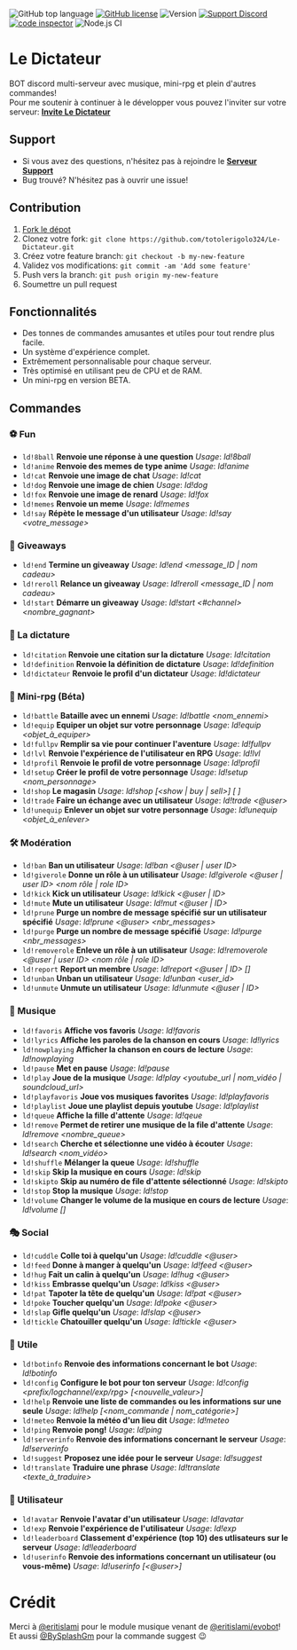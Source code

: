![GitHub top language](https://img.shields.io/github/languages/top/totolerigolo324/Le-Dictateur?style=flat-square) 
[![GitHub license](https://img.shields.io/github/license/totolerigolo324/Le-Dictateur?style=flat-square)]()
![Version](https://img.shields.io/github/package-json/v/totolerigolo324/Le-Dictateur?style=flat-square) 
[![Support Discord](https://img.shields.io/discord/727614066247598145?color=7289DA&label=Support&style=flat-square)](https://discord.gg/XyNerQ6ZXX) 
[![code inspector](https://www.code-inspector.com/project/17723/status/svg)](https://frontend.code-inspector.com/project/17723/dashboard)
![Node.js CI](https://github.com/totolerigolo324/Le-Dictateur/workflows/Node.js%20CI/badge.svg)

# Le Dictateur
BOT discord multi-serveur avec musique, mini-rpg et plein d'autres commandes!     
Pour me soutenir à continuer à le développer vous pouvez l'inviter sur votre serveur: **[Invite Le Dictateur](https://discord.com/login?redirect_to=%2Foauth2%2Fauthorize%3Fclient_id%3D772244986796048415%26permissions%3D8%26scope%3Dbot)**

## Support
* Si vous avez des questions, n'hésitez pas à rejoindre le **[Serveur Support](https://discord.gg/zvvasbc )**
* Bug trouvé? N'hésitez pas à ouvrir une issue!

## Contribution

1. [Fork le dépot](https://github.com/totolerigolo324/Le-Dictateur/fork)
2. Clonez votre fork: `git clone https://github.com/totolerigolo324/Le-Dictateur.git`
3. Créez votre feature branch: `git checkout -b my-new-feature`
4. Validez vos modifications: `git commit -am 'Add some feature'`
5. Push vers la branch: `git push origin my-new-feature`
6. Soumettre un pull request

## Fonctionnalités
 * Des tonnes de commandes amusantes et utiles pour tout rendre plus facile.
 * Un système d'expérience complet.
 * Extrêmement personnalisable pour chaque serveur.
 * Très optimisé en utilisant peu de CPU et de RAM.
 * Un mini-rpg en version BETA.

## Commandes
### ⚽ Fun
  * `ld!8ball` **Renvoie une réponse à une question** _Usage_: *ld!8ball <question>*
  * `ld!anime` **Renvoie des memes de type anime** _Usage_: *ld!anime*
  * `ld!cat` **Renvoie une image de chat** _Usage_: *ld!cat*
  * `ld!dog` **Renvoie une image de chien** _Usage_: *ld!dog*
  * `ld!fox` **Renvoie une image de renard** _Usage_: *ld!fox*
  * `ld!memes` **Renvoie un meme** _Usage_: *ld!memes*
  * `ld!say` **Répète le message d'un utilisateur** _Usage_: *ld!say <votre_message>*

### 🎉 Giveaways
 * `ld!end` **Termine un giveaway** _Usage_: *ld!end <message_ID | nom cadeau>*
 * `ld!reroll` **Relance un giveaway** _Usage_: *ld!reroll <message_ID | nom cadeau>*
 * `ld!start` **Démarre un giveaway** _Usage_: *ld!start <#channel> <temps> <nombre_gagnant> <cadeau>*

### 🤬 La dictature
 * `ld!citation` **Renvoie une citation sur la dictature** _Usage_: *ld!citation*
 * `ld!definition` **Renvoie la définition de dictature** _Usage_: *ld!definition*
 * `ld!dictateur` **Renvoie le profil d'un dictateur** _Usage_: *ld!dictateur*

### 🤠 Mini-rpg (Béta)
 * `ld!battle` **Bataille avec un ennemi** _Usage_: *ld!battle <nom_ennemi>*
 * `ld!equip` **Equiper un objet sur votre personnage** _Usage_: *ld!equip <objet_à_equiper>*
 * `ld!fullpv` **Remplir sa vie pour continuer l'aventure** _Usage_: *ld!fullpv*
 * `ld!lvl` **Renvoie l'expérience de l'utilisateur en RPG** _Usage_: *ld!lvl*
 * `ld!profil` **Renvoie le profil de votre personnage** _Usage_: *ld!profil*
 * `ld!setup` **Créer le profil de votre personnage** _Usage_: *ld!setup <nom_personnage>*
 * `ld!shop` **Le magasin** _Usage_: *ld!shop [<show | buy | sell>] [ <objet> ]*
 * `ld!trade` **Faire un échange avec un utilisateur** _Usage_: *ld!trade <@user> <argent>*
 * `ld!unequip` **Enlever un objet sur votre personnage** _Usage_: *ld!unequip <objet_à_enlever>*

### 🛠️ Modération
 * `ld!ban` **Ban un utilisateur** _Usage_: *ld!ban <@user | user ID> <raison>*
 * `ld!giverole` **Donne un rôle à un utilisateur** _Usage_: *ld!giverole <@user | user ID> <nom rôle | role ID>*
 * `ld!kick` **Kick un utilisateur** _Usage_: *ld!kick <@user | ID> <raison>*
 * `ld!mute` **Mute un utilisateur** _Usage_: *ld!mut <@user | ID> <temps> <raison>*
 * `ld!prune` **Purge un nombre de message spécifié sur un utilisateur spécifié** _Usage_: *ld!prune <@user> <nbr_messages>*
 * `ld!purge` **Purge un nombre de message spécifié** _Usage_: *ld!purge <nbr_messages>*
 * `ld!removerole` **Enleve un rôle à un utilisateur** _Usage_: *ld!removerole <@user | user ID> <nom rôle | role ID>*
 * `ld!report` **Report un membre** _Usage_: *ld!report <@user | ID> [<messageID>] <raison>*
 * `ld!unban` **Unban un utilisateur** _Usage_: *ld!unban <user_id>*
 * `ld!unmute` **Unmute un utilisateur** _Usage_: *ld!unmute <@user | ID>*

### 🎵 Musique
 * `ld!favoris` **Affiche vos favoris** _Usage_: *ld!favoris*
 * `ld!lyrics` **Affiche les paroles de la chanson en cours** _Usage_: *ld!lyrics*
 * `ld!nowplaying` **Afficher la chanson en cours de lecture** _Usage_: *ld!nowplaying*
 * `ld!pause` **Met en pause** _Usage_: *ld!pause*
 * `ld!play` **Joue de la musique** _Usage_: *ld!play <youtube_url | nom_vidéo | soundcloud_url>*
 * `ld!playfavoris` **Joue vos musiques favorites** _Usage_: *ld!playfavoris*
 * `ld!playlist` **Joue une playlist depuis youtube** _Usage_: *ld!playlist*
 * `ld!queue` **Affiche la fille d'attente** _Usage_: *ld!qeue*
 * `ld!remove` **Permet de retirer une musique de la file d'attente** _Usage_: *ld!remove <nombre_queue>*
 * `ld!search` **Cherche et sélectionne une vidéo à écouter** _Usage_: *ld!search <nom_vidéo>*
 * `ld!shuffle` **Mélanger la queue** _Usage_: *ld!shuffle*
 * `ld!skip` **Skip la musique en cours** _Usage_: *ld!skip*
 * `ld!skipto` **Skip au numéro de file d'attente sélectionné** _Usage_: *ld!skipto*
 * `ld!stop` **Stop la musique** _Usage_: *ld!stop*
 * `ld!volume` **Changer le volume de la musique en cours de lecture** _Usage_: *ld!volume [<volume>]*

### 🎭 Social
 * `ld!cuddle` **Colle toi à quelqu'un** _Usage_: *ld!cuddle <@user>*
 * `ld!feed` **Donne à manger à quelqu'un** _Usage_: *ld!feed <@user>*
 * `ld!hug` **Fait un calin à quelqu'un** _Usage_: *ld!hug <@user>*
 * `ld!kiss` **Embrasse quelqu'un** _Usage_: *ld!kiss <@user>*
 * `ld!pat` **Tapoter la tête de quelqu'un** _Usage_: *ld!pat <@user>*
 * `ld!poke` **Toucher quelqu'un** _Usage_: *ld!poke <@user>*
 * `ld!slap` **Gifle quelqu'un** _Usage_: *ld!slap <@user>*
 * `ld!tickle` **Chatouiller quelqu'un** _Usage_: *ld!tickle <@user>*

### 📁 Utile
 * `ld!botinfo` **Renvoie des informations concernant le bot** _Usage_: *ld!botinfo*
 * `ld!config` **Configure le bot pour ton serveur** _Usage_: *ld!config <prefix/logchannel/exp/rpg> [<nouvelle_valeur>]*
 * `ld!help` **Renvoie une liste de commandes ou les informations sur une seule** _Usage_: *ld!help [<nom_commande | nom_catégorie>]*
 * `ld!meteo` **Renvoie la météo d'un lieu dit** _Usage_: *ld!meteo <ville>*
 * `ld!ping` **Renvoie pong!** _Usage_: *ld!ping*
 * `ld!serverinfo` **Renvoie des informations concernant le serveur** _Usage_: *ld!serverinfo*
 * `ld!suggest` **Proposez une idée pour le serveur** _Usage_: *ld!suggest <suggestion>*
 * `ld!translate` **Traduire une phrase** _Usage_: *ld!translate <langue> <texte_à_traduire>*

### 👥 Utilisateur
 * `ld!avatar` **Renvoie l'avatar d'un utilisateur** _Usage_: *ld!avatar*
 * `ld!exp` **Renvoie l'expérience de l'utilisateur** _Usage_: *ld!exp*
 * `ld!leaderboard` **Classement d'expérience (top 10) des utlisateurs sur le serveur** _Usage_: *ld!leaderboard*
 * `ld!userinfo` **Renvoie des informations concernant un utilisateur (ou vous-même)** _Usage_: *ld!userinfo [<@user>]*


# Crédit
Merci à [@eritislami](https://github.com/eritislami) pour le module musique venant de [@eritislami/evobot](https://github.com/eritislami/evobot)!      
Et aussi [@BySplashGm](https://github.com/BySplashGm) pour la commande suggest 😉